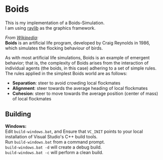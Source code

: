 # Boids  

This is my implementation of a Boids-Simulation.  
I am using [raylib](https://github.com/raysan5/raylib) as the graphics framework.

*From [Wikipedia](https://en.wikipedia.org/wiki/Boids):*  
**Boids** is an artificial life program, developed by Craig Reynolds in 1986, which simulates the flocking behaviour of birds.  
  
As with most artificial life simulations, Boids is an example of emergent behavior; that is, the complexity of Boids arises from the interaction of individual agents (the boids, in this case) adhering to a set of simple rules. The rules applied in the simplest Boids world are as follows:  

* **Separation**: steer to avoid crowding local flockmates  
* **Alignment**: steer towards the average heading of local flockmates  
* **Cohesion**: steer to move towards the average position (center of mass) of local flockmates  
  
## Building  
  
**Windows:**  
Edit `build-windows.bat`, and Ensure that `VC_INIT` points to your local installation of Visual Studio's C++ build tools.  
Run `build-windows.bat` from a command prompt.  
`build-windows.bat -d` will create a debug build.  
`build-windows.bat -c` will perform a clean build.  
